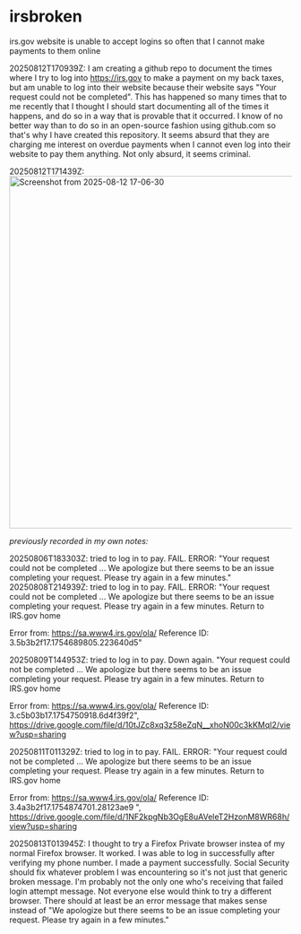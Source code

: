 # irsbroken
irs.gov website is unable to accept logins so often that I cannot make payments to them online

20250812T170939Z: I am creating a github repo to document the times where I try to log into https://irs.gov to make a payment on my back taxes, but am unable to log into their website because their website says "Your request could not be completed".  This has happened so many times that to me recently that I thought I should start documenting all of the times it happens, and do so in a way that is provable that it occurred.  I know of no better way than to do so in an open-source fashion using github.com so that's why I have created this repository.  It seems absurd that they are charging me interest on overdue payments when I cannot even log into their website to pay them anything.  Not only absurd, it seems criminal.

20250812T171439Z: <img width="880" height="629" alt="Screenshot from 2025-08-12 17-06-30" src="https://github.com/user-attachments/assets/07c8d49b-2e94-47b2-bdea-5e5774ca0690" />

_previously recorded in my own notes:_  

20250806T183303Z: tried to log in to pay.  FAIL. ERROR: "Your request could not be completed ...
We apologize but there seems to be an issue completing your request. Please try again in a few minutes."
20250808T214939Z: tried to log in to pay.  FAIL. ERROR: "Your request could not be completed ...
We apologize but there seems to be an issue completing your request. Please try again in a few minutes.
Return to IRS.gov home

Error from: https://sa.www4.irs.gov/ola/
Reference ID: 3.5b3b2f17.1754689805.223640d5"  

20250809T144953Z: tried to log in to pay.  Down again.  "Your request could not be completed ...
We apologize but there seems to be an issue completing your request. Please try again in a few minutes.
Return to IRS.gov home

Error from: https://sa.www4.irs.gov/ola/
Reference ID: 3.c5b03b17.1754750918.6d4f39f2", https://drive.google.com/file/d/10tJZc8xq3z58eZqN__xhoN00c3kKMqI2/view?usp=sharing  

20250811T011329Z: tried to log in to pay.  FAIL. ERROR: "Your request could not be completed ...
We apologize but there seems to be an issue completing your request. Please try again in a few minutes.
Return to IRS.gov home

Error from: https://sa.www4.irs.gov/ola/
Reference ID: 3.4a3b2f17.1754874701.28123ae9
", https://drive.google.com/file/d/1NF2kpgNb3OgE8uAVeleT2HzonM8WR68h/view?usp=sharing
  
20250813T013945Z: I thought to try a Firefox Private browser instea of my normal Firefox browser.  It worked.  I was able to log in successfully after verifying my phone number.  I made a payment successfully.  Social Security should fix whatever problem I was encountering so it's not just that generic broken message.  I'm probably not the only one who's receiving that failed login attempt message.  Not everyone else would think to try a different browser.  There should at least be an error message that makes sense instead of "We apologize but there seems to be an issue completing your request. Please try again in a few minutes."
